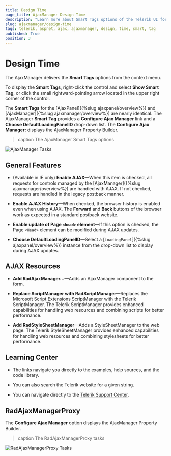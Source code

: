 ```yaml
---
title: Design Time
page_title: AjaxManager Design Time
description: "Learn more about Smart Tags options of the Telerik UI for ASP.NET AjaxManager."
slug: ajaxmanager/design-time
tags: telerik, aspnet, ajax, ajaxmanager, design, time, smart, tag
published: True
position: 3
---
```


# Design Time

The AjaxManager delivers the **Smart Tags** options from the context menu. 

To display the **Smart Tags**, right-click the control and select **Show Smart Tag**, or click the small rightward-pointing arrow located in the upper right corner of the control.

The **Smart Tags** for the [AjaxPanel]({%slug ajaxpanel/overview%}) and [AjaxManager]({%slug ajaxmanager/overview%}) are nearly identical. The AjaxManager **Smart Tag** provides a **Configure Ajax Manager** link and a **Choose DefaultLoadingPanelID** drop-down list. The **Configure Ajax Manager:** displays the AjaxManager Property Builder.

>caption The AjaxManager Smart Tags options 

![AjaxManager Tasks](images/AjaxManagerTasks.jpg)

## General Features

* (Available in IE only) **Enable AJAX**&mdash;When this item is checked, all requests for controls managed by the [AjaxManager]({%slug ajaxmanager/overview%}) are handled with AJAX. If not checked, requests are handled in the legacy postback manner.

* **Enable AJAX History**&mdash;When checked, the browser history is enabled even when using AJAX. The **Forward** and **Back** buttons of the browser work as expected in a standard postback website.

* **Enable update of Page `<head>` element**&mdash;If this option is checked, the Page `<Head>` element can be modified during AJAX updates.

* **Choose DefaultLoadingPanelID**&mdash;Select a [`LoadingPanel`]({%slug ajaxpanel/overview%}) instance from the drop-down list to display during AJAX updates.

## AJAX Resources 

* **Add RadAjaxManager...**&mdash;Adds an AjaxManager component to the form.

* **Replace ScriptManager with RadScriptManager**&mdash;Replaces the Microsoft Script Extensions ScriptManager with the Telerik ScriptManager. The Telerik ScriptManager provides enhanced capabilities for handling web resources and combining scripts for better performance.

* **Add RadStyleSheetManager**&mdash;Adds a StyleSheetManager to the web page. The Telerik StyleSheetManager provides enhanced capabilities for handling web resources and combining stylesheets for better performance.

## Learning Center

* The links navigate you directly to the examples, help sources, and the code library.

* You can also search the Telerik website for a given string.

* You can navigate directly to the [Telerik Support Center](https://www.telerik.com/support/home.aspx).

## RadAjaxManagerProxy

The **Configure Ajax Manager** option displays the AjaxManager Property Builder.

>caption The RadAjaxManagerProxy tasks

![RadAjaxManagerProxy Tasks](images/RadAjaxmanagerProxyTasks.png)

